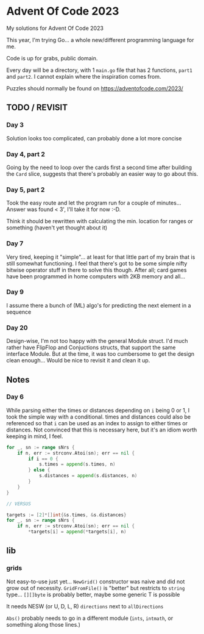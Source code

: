# Advent Of Code 2023
My solutions for Advent Of Code 2023

This year, I'm trying Go... a whole new/different programming language for me.

Code is up for grabs, public domain.

Every day will be a directory, with 1 `main.go` file that has 2 functions, `part1` and `part2`.
I cannot explain where the inspiration comes from.

Puzzles should normally be found on https://adventofcode.com/2023/


## TODO / REVISIT

### Day 3
Solution looks too complicated, can probably done a lot more concise

### Day 4, part 2
Going by the need to loop over the cards first a second time after building the `Card` slice, suggests that there's probably an easier way to go about this.

### Day 5, part 2
Took the easy route and let the program run for a couple of minutes... Answer was found < 3', I'll take it for now :-D.

Think it should be rewritten with calculating the min. location for ranges or something (haven't yet thought about it)

### Day 7
Very tired, keeping it "simple"... at least for that little part of my brain that is still somewhat functioning.
I feel that there's got to be some simple nifty bitwise operator stuff in there to solve this though.
After all; card games have been programmed in home computers with 2KB memory and all...

### Day 9
I assume there a bunch of (ML) algo's for predicting the next element in a sequence

### Day 20
Design-wise, I'm not too happy with the general Module struct.
I'd much rather have FlipFlop and Conjuctions structs, that support the same interface Module.
But at the time, it was too cumbersome to get the design clean enough... 
Would be nice to revisit it and clean it up.

## Notes

### Day 6
While parsing either the times or distances depending on `i` being 0 or 1, I took the simple way with a conditional.
times and distances could also be referenced so that `i` can be used as an index to assign to either times or distances.
Not convinced that this is necessary here, but it's an idiom worth keeping in mind, I feel.
```Go
for _, sn := range sNrs {
    if n, err := strconv.Atoi(sn); err == nil {
        if i == 0 {
            s.times = append(s.times, n)
        } else {
            s.distances = append(s.distances, n)
        }
    }
}

// VERSUS

targets := [2]*[]int{&s.times, &s.distances}
for _, sn := range sNrs {
    if n, err := strconv.Atoi(sn); err == nil {
        *targets[i] = append(*targets[i], n)
```

## lib

### grids
Not easy-to-use just yet...
`NewGrid()` constructor was naive and did not grow out of necessity.
`GridFromFile()` is "better" but restricts to `string` type...
`[][]byte` is probably better, maybe some generic T is possible

It needs NESW (or U, D, L, R) `directions` next to `allDirections`

`Abs()` probably needs to go in a different module (`ints`, `intmath`, or something along those lines.)

